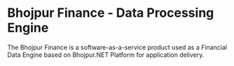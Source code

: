 # Bhojpur Finance - Data Processing Engine
The Bhojpur Finance is a software-as-a-service product used as a Financial Data Engine based on Bhojpur.NET Platform for application delivery.
